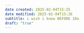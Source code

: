 ```yaml
---
date created: 2025-02-04T15:25
date modified: 2025-02-04T15:26
subtitle: i wish i knew BEFORE 10a
draft: "true"
---
```

